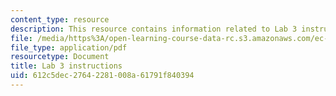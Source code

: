 ```yaml
---
content_type: resource
description: This resource contains information related to Lab 3 instructions.
file: /media/https%3A/open-learning-course-data-rc.s3.amazonaws.com/ec-711-d-lab-energy-spring-2011/612c5dec27642281008a61791f840394_MITEC_711S11_lab3.pdf
file_type: application/pdf
resourcetype: Document
title: Lab 3 instructions
uid: 612c5dec-2764-2281-008a-61791f840394
---
```


